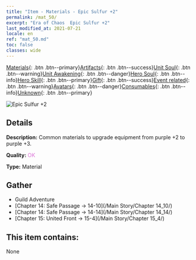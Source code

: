 ```yaml
---
title: "Item - Materials - Epic Sulfur +2"
permalink: /mat_50/
excerpt: "Era of Chaos  Epic Sulfur +2"
last_modified_at: 2021-07-21
locale: en
ref: "mat_50.md"
toc: false
classes: wide
---
```

 [Materials](/Items/){: .btn .btn--primary}[Artifacts](/Items/Artifacts/){: .btn .btn--success}[Unit Soul](/Items/UnitSoul/){: .btn .btn--warning}[Unit Awakening](/Items/UnitAwakening/){: .btn .btn--danger}[Hero Soul](/Items/HeroSoul/){: .btn .btn--info}[Hero Skill](/Items/HeroSkill/){: .btn .btn--primary}[Gift](/Items/Gift/){: .btn .btn--success}[Event related](/Items/Events/){: .btn .btn--warning}[Avatars](/Items/Avatars/){: .btn .btn--danger}[Consumables](/Items/Consumables/){: .btn .btn--info}[Unknown](/Items/Unknown/){: .btn .btn--primary}

 ![Epic Sulfur +2](/images/t/i_cailiao_liuhuang2.png)

## Details
 **Description:** Common materials to upgrade equipment from purple +2 to purple +3.

 **Quality:** <span style="color: #DA70D6">OK</span>

 **Type:** Material

## Gather

*    Guild Adventure 
*    [Chapter 14: Safe Passage -> 14-10](/Main Story/Chapter 14_10/) 
*    [Chapter 14: Safe Passage -> 14-14](/Main Story/Chapter 14_14/) 
*    [Chapter 15: United Front -> 15-4](/Main Story/Chapter 15_4/) 

## This item contains:

  None

